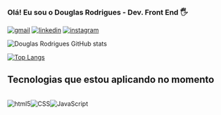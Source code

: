 
### Olá! Eu sou o Douglas Rodrigues - Dev. Front End 🖐️

[![gmail](https://img.shields.io/badge/Gmail-D14836?style=for-the-badge&logo=gmail&logoColor=white)](mailto:douglasrodrigues.git@gmail.com)
[![linkedin](https://img.shields.io/badge/LinkedIn-0077B5?style=for-the-badge&logo=linkedin&logoColor=white)](https://www.linkedin.com/in/douglas-rodrigues-a03552258/)
[![instagram](https://img.shields.io/badge/Instagram-E4405F?style=for-the-badge&logo=instagram&logoColor=white)](https://instagram.com/douglasrodrigues.git)



![Douglas Rodrigues GitHub stats](https://github-readme-stats.vercel.app/api?username=douglasrodriguesgit&show_icons=true&theme=onedark)

[![Top Langs](https://github-readme-stats.vercel.app/api/top-langs/?username=douglasrodriguesgit)](https://github.com/douglasrodriguesgit/github-readme-stats)

## Tecnologias que estou aplicando no momento

 <div style="display:inline_block"> <br> <img align="center" src="https://img.shields.io/badge/HTML5-E34F26?style=for-the-badge&logo=html5&logoColor=white" alt="html5"><img align="center" src="https://img.shields.io/badge/CSS3-1572B6?style=for-the-badge&logo=css3&logoColor=white" alt="CSS"><img align="center" src="https://img.shields.io/badge/JavaScript-F7DF1E?style=for-the-badge&logo=javascript&logoColor=black" alt="JavaScript"> <br>
  </div>
  


